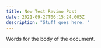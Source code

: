 ```yaml
---
title: New Test Revino Post
date: 2021-09-27T06:15:24.005Z
description: "Stuff goes here. "
---
```

Words for the body of the document.